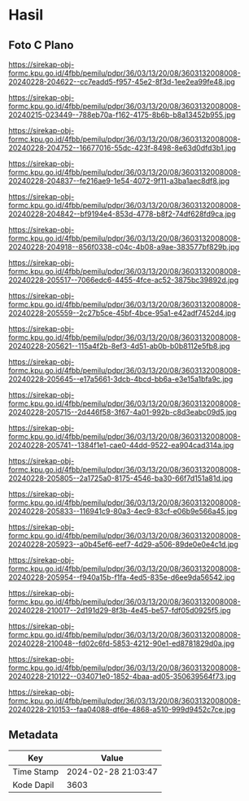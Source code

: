 # Hasil

## Foto C Plano

https://sirekap-obj-formc.kpu.go.id/4fbb/pemilu/pdpr/36/03/13/20/08/3603132008008-20240228-204622--cc7eadd5-f957-45e2-8f3d-1ee2ea99fe48.jpg

https://sirekap-obj-formc.kpu.go.id/4fbb/pemilu/pdpr/36/03/13/20/08/3603132008008-20240215-023449--788eb70a-f162-4175-8b6b-b8a13452b955.jpg

https://sirekap-obj-formc.kpu.go.id/4fbb/pemilu/pdpr/36/03/13/20/08/3603132008008-20240228-204752--16677016-55dc-423f-8498-8e63d0dfd3b1.jpg

https://sirekap-obj-formc.kpu.go.id/4fbb/pemilu/pdpr/36/03/13/20/08/3603132008008-20240228-204837--fe216ae9-1e54-4072-9f11-a3ba1aec8df8.jpg

https://sirekap-obj-formc.kpu.go.id/4fbb/pemilu/pdpr/36/03/13/20/08/3603132008008-20240228-204842--bf9194e4-853d-4778-b8f2-74df628fd9ca.jpg

https://sirekap-obj-formc.kpu.go.id/4fbb/pemilu/pdpr/36/03/13/20/08/3603132008008-20240228-204918--856f0338-c04c-4b08-a9ae-383577bf829b.jpg

https://sirekap-obj-formc.kpu.go.id/4fbb/pemilu/pdpr/36/03/13/20/08/3603132008008-20240228-205517--7066edc6-4455-4fce-ac52-3875bc39892d.jpg

https://sirekap-obj-formc.kpu.go.id/4fbb/pemilu/pdpr/36/03/13/20/08/3603132008008-20240228-205559--2c27b5ce-45bf-4bce-95a1-e42adf7452d4.jpg

https://sirekap-obj-formc.kpu.go.id/4fbb/pemilu/pdpr/36/03/13/20/08/3603132008008-20240228-205621--115a4f2b-8ef3-4d51-ab0b-b0b8112e5fb8.jpg

https://sirekap-obj-formc.kpu.go.id/4fbb/pemilu/pdpr/36/03/13/20/08/3603132008008-20240228-205645--e17a5661-3dcb-4bcd-bb6a-e3e15a1bfa9c.jpg

https://sirekap-obj-formc.kpu.go.id/4fbb/pemilu/pdpr/36/03/13/20/08/3603132008008-20240228-205715--2d446f58-3f67-4a01-992b-c8d3eabc09d5.jpg

https://sirekap-obj-formc.kpu.go.id/4fbb/pemilu/pdpr/36/03/13/20/08/3603132008008-20240228-205741--1384f1e1-cae0-44dd-9522-ea904cad314a.jpg

https://sirekap-obj-formc.kpu.go.id/4fbb/pemilu/pdpr/36/03/13/20/08/3603132008008-20240228-205805--2a1725a0-8175-4546-ba30-66f7d151a81d.jpg

https://sirekap-obj-formc.kpu.go.id/4fbb/pemilu/pdpr/36/03/13/20/08/3603132008008-20240228-205833--116941c9-80a3-4ec9-83cf-e06b9e566a45.jpg

https://sirekap-obj-formc.kpu.go.id/4fbb/pemilu/pdpr/36/03/13/20/08/3603132008008-20240228-205923--a0b45ef6-eef7-4d29-a506-89de0e0e4c1d.jpg

https://sirekap-obj-formc.kpu.go.id/4fbb/pemilu/pdpr/36/03/13/20/08/3603132008008-20240228-205954--f940a15b-f1fa-4ed5-835e-d6ee9da56542.jpg

https://sirekap-obj-formc.kpu.go.id/4fbb/pemilu/pdpr/36/03/13/20/08/3603132008008-20240228-210017--2d191d29-8f3b-4e45-be57-fdf05d0925f5.jpg

https://sirekap-obj-formc.kpu.go.id/4fbb/pemilu/pdpr/36/03/13/20/08/3603132008008-20240228-210048--fd02c6fd-5853-4212-90e1-ed8781829d0a.jpg

https://sirekap-obj-formc.kpu.go.id/4fbb/pemilu/pdpr/36/03/13/20/08/3603132008008-20240228-210122--034071e0-1852-4baa-ad05-350639564f73.jpg

https://sirekap-obj-formc.kpu.go.id/4fbb/pemilu/pdpr/36/03/13/20/08/3603132008008-20240228-210153--faa04088-df6e-4868-a510-999d9452c7ce.jpg


## Metadata

| Key        | Value               |
| ---------- | ------------------- |
| Time Stamp | 2024-02-28 21:03:47 |
| Kode Dapil | 3603                |



